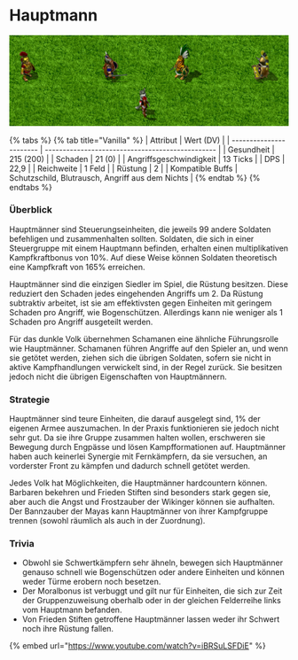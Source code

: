 # Hauptmann

![Alle Hauptmänner aller Völker](../.gitbook/assets/Hauptmannlineup.png)

{% tabs %}
{% tab title="Vanilla" %}
| Attribut                | Wert (DV)                                        |
| ----------------------- | ------------------------------------------------ |
| Gesundheit              | 215 (200)                                        |
| Schaden                 | 21 (0)                                           |
| Angriffsgeschwindigkeit | 13 Ticks                                         |
| DPS                     | 22,9                                             |
| Reichweite              | 1 Feld                                           |
| Rüstung                 | 2                                                |
| Kompatible Buffs        | Schutzschild, Blutrausch, Angriff aus dem Nichts |
{% endtab %}
{% endtabs %}

### Überblick

Hauptmänner sind Steuerungseinheiten, die jeweils 99 andere Soldaten befehligen und zusammenhalten sollten. Soldaten, die sich in einer Steuergruppe mit einem Hauptmann befinden, erhalten einen multiplikativen Kampfkraftbonus von 10%. Auf diese Weise können Soldaten theoretisch eine Kampfkraft von 165% erreichen.

Hauptmänner sind die einzigen Siedler im Spiel, die Rüstung besitzen. Diese reduziert den Schaden jedes eingehenden Angriffs um 2. Da Rüstung subtraktiv arbeitet, ist sie am effektivsten gegen Einheiten mit geringem Schaden pro Angriff, wie Bogenschützen. Allerdings kann nie weniger als 1 Schaden pro Angriff ausgeteilt werden.

Für das dunkle Volk übernehmen Schamanen eine ähnliche Führungsrolle wie Hauptmänner. Schamanen führen Angriffe auf den Spieler an, und wenn sie getötet werden, ziehen sich die übrigen Soldaten, sofern sie nicht in aktive Kampfhandlungen verwickelt sind, in der Regel zurück. Sie besitzen jedoch nicht die übrigen Eigenschaften von Hauptmännern.

### Strategie

Hauptmänner sind teure Einheiten, die darauf ausgelegt sind, 1% der eigenen Armee auszumachen. In der Praxis funktionieren sie jedoch nicht sehr gut. Da sie ihre Gruppe zusammen halten wollen, erschweren sie Bewegung durch Engpässe und lösen Kampfformationen auf. Hauptmänner haben auch keinerlei Synergie mit Fernkämpfern, da sie versuchen, an vorderster Front zu kämpfen und dadurch schnell getötet werden.

Jedes Volk hat Möglichkeiten, die Hauptmänner hardcountern können. Barbaren bekehren und Frieden Stiften sind besonders stark gegen sie, aber auch die Angst und Frostzauber der Wikinger können sie aufhalten. Der Bannzauber der Mayas kann Hauptmänner von ihrer Kampfgruppe trennen (sowohl räumlich als auch in der Zuordnung).

### Trivia

* Obwohl sie Schwertkämpfern sehr ähneln, bewegen sich Hauptmänner genauso schnell wie Bogenschützen oder andere Einheiten und können weder Türme erobern noch besetzen.
* Der Moralbonus ist verbuggt und gilt nur für Einheiten, die sich zur Zeit der Gruppenzuweisung oberhalb oder in der gleichen Felderreihe links vom Hauptmann befanden.
* Von Frieden Stiften getroffene Hauptmänner lassen weder ihr Schwert noch ihre Rüstung fallen.

{% embed url="https://www.youtube.com/watch?v=iBRSuLSFDiE" %}
